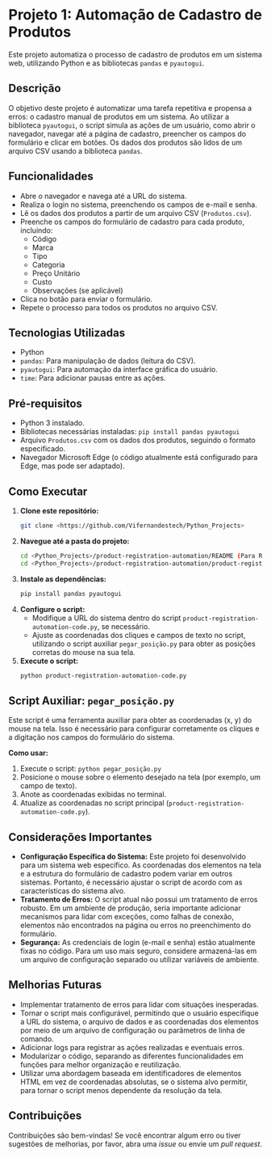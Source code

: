 # Projeto 1: Automação de Cadastro de Produtos

Este projeto automatiza o processo de cadastro de produtos em um sistema web, utilizando Python e as bibliotecas `pandas` e `pyautogui`.

## Descrição

O objetivo deste projeto é automatizar uma tarefa repetitiva e propensa a erros: o cadastro manual de produtos em um sistema. Ao utilizar a biblioteca `pyautogui`, o script simula as ações de um usuário, como abrir o navegador, navegar até a página de cadastro, preencher os campos do formulário e clicar em botões. Os dados dos produtos são lidos de um arquivo CSV usando a biblioteca `pandas`.

## Funcionalidades

*   Abre o navegador e navega até a URL do sistema.
*   Realiza o login no sistema, preenchendo os campos de e-mail e senha.
*   Lê os dados dos produtos a partir de um arquivo CSV (`Produtos.csv`).
*   Preenche os campos do formulário de cadastro para cada produto, incluindo:
    *   Código
    *   Marca
    *   Tipo
    *   Categoria
    *   Preço Unitário
    *   Custo
    *   Observações (se aplicável)
*   Clica no botão para enviar o formulário.
*   Repete o processo para todos os produtos no arquivo CSV.

## Tecnologias Utilizadas

*   Python
*   `pandas`: Para manipulação de dados (leitura do CSV).
*   `pyautogui`: Para automação da interface gráfica do usuário.
*   `time`: Para adicionar pausas entre as ações.

## Pré-requisitos

*   Python 3 instalado.
*   Bibliotecas necessárias instaladas: `pip install pandas pyautogui`
*   Arquivo `Produtos.csv` com os dados dos produtos, seguindo o formato especificado.
*   Navegador Microsoft Edge (o código atualmente está configurado para Edge, mas pode ser adaptado).

## Como Executar

1. **Clone este repositório:**
    ```bash
    git clone <https://github.com/Vifernandestech/Python_Projects>
    ```
2. **Navegue até a pasta do projeto:**
    ```bash
    cd <Python_Projects>/product-registration-automation/README (Para README)
    cd <Python_Projects>/product-registration-automation/product-registration-automation-code (Para código)
    ```
3. **Instale as dependências:**
    ```bash
    pip install pandas pyautogui
    ```
4. **Configure o script:**
    *   Modifique a URL do sistema dentro do script `product-registration-automation-code.py`, se necessário.
    *   Ajuste as coordenadas dos cliques e campos de texto no script, utilizando o script auxiliar `pegar_posição.py` para obter as posições corretas do mouse na sua tela.
5. **Execute o script:**
    ```bash
    python product-registration-automation-code.py 
    ```

## Script Auxiliar: `pegar_posição.py`

Este script é uma ferramenta auxiliar para obter as coordenadas (x, y) do mouse na tela. Isso é necessário para configurar corretamente os cliques e a digitação nos campos do formulário do sistema.

**Como usar:**

1. Execute o script: `python pegar_posição.py`
2. Posicione o mouse sobre o elemento desejado na tela (por exemplo, um campo de texto).
3. Anote as coordenadas exibidas no terminal.
4. Atualize as coordenadas no script principal (`product-registration-automation-code.py`).

## Considerações Importantes

*   **Configuração Específica do Sistema:** Este projeto foi desenvolvido para um sistema web específico. As coordenadas dos elementos na tela e a estrutura do formulário de cadastro podem variar em outros sistemas. Portanto, é necessário ajustar o script de acordo com as características do sistema alvo.
*   **Tratamento de Erros:** O script atual não possui um tratamento de erros robusto. Em um ambiente de produção, seria importante adicionar mecanismos para lidar com exceções, como falhas de conexão, elementos não encontrados na página ou erros no preenchimento do formulário.
*   **Segurança:** As credenciais de login (e-mail e senha) estão atualmente fixas no código. Para um uso mais seguro, considere armazená-las em um arquivo de configuração separado ou utilizar variáveis de ambiente.

## Melhorias Futuras

*   Implementar tratamento de erros para lidar com situações inesperadas.
*   Tornar o script mais configurável, permitindo que o usuário especifique a URL do sistema, o arquivo de dados e as coordenadas dos elementos por meio de um arquivo de configuração ou parâmetros de linha de comando.
*   Adicionar logs para registrar as ações realizadas e eventuais erros.
*   Modularizar o código, separando as diferentes funcionalidades em funções para melhor organização e reutilização.
*   Utilizar uma abordagem baseada em identificadores de elementos HTML em vez de coordenadas absolutas, se o sistema alvo permitir, para tornar o script menos dependente da resolução da tela.

## Contribuições

Contribuições são bem-vindas! Se você encontrar algum erro ou tiver sugestões de melhorias, por favor, abra uma *issue* ou envie um *pull request*.

